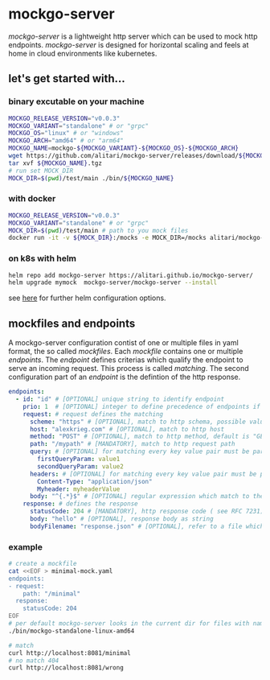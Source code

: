 # mockgo-server

*mockgo-server* is a lightweight http server which can be used to mock http endpoints. *mockgo-server* is designed for horizontal scaling and feels at home in cloud environments like kubernetes.

## let's get started with...

### binary excutable on your machine

```bash
MOCKGO_RELEASE_VERSION="v0.0.3"
MOCKGO_VARIANT="standalone" # or "grpc"
MOCKGO_OS="linux" # or "windows"
MOCKGO_ARCH="amd64" # or "arm64"
MOCKGO_NAME=mockgo-${MOCKGO_VARIANT}-${MOCKGO_OS}-${MOCKGO_ARCH}
wget https://github.com/alitari/mockgo-server/releases/download/${MOCKGO_RELEASE_VERSION}/${MOCKGO_NAME}.tgz
tar xvf ${MOCKGO_NAME}.tgz
# run set MOCK_DIR
MOCK_DIR=$(pwd)/test/main ./bin/${MOCKGO_NAME} 
```

### with docker

```bash
MOCKGO_RELEASE_VERSION="v0.0.3"
MOCKGO_VARIANT="standalone" # or "grpc"
MOCK_DIR=$(pwd)/test/main # path to you mock files
docker run -it -v ${MOCK_DIR}:/mocks -e MOCK_DIR=/mocks alitari/mockgo-${MOCKGO_VARIANT}:$MOCKGO_RELEASE_VERSION 
```

### on k8s with helm

```bash
helm repo add mockgo-server https://alitari.github.io/mockgo-server/
helm upgrade mymock  mockgo-server/mockgo-server --install
```
see [here](./deployments/helm/mockgo-server/README.md) for further helm configuration options.


## mockfiles and endpoints

A mockgo-server configuration contist of one or multiple files in yaml format, the so called *mockfiles*. Each *mockfile* contains one or multiple *endpoints*. The *endpoint* defines criterias which qualify the endpoint to serve an incoming request. This process is called *matching*. The second configuration part of an *endpoint* is the defintion of the http response. 

```yaml
endpoints:
  - id: "id" # [OPTIONAL] unique string to identify endpoint
    prio: 1  # [OPTIONAL] integer to define precedence of endpoints if more than one endpoint matches
    request: # request defines the matching
      scheme: "https" # [OPTIONAL], match to http schema, possible values: "http" or "https"
      host: "alexkrieg.com" # [OPTIONAL], match to http host
      method: "POST" # [OPTIONAL], match to http method, default is "GET"
      path: "/mypath" # [MANDATORY], match to http request path
      query: # [OPTIONAL] for matching every key value pair must be part of the http query parameters of the incoming request
        firstQueryParam: value1
        secondQueryParam: value2
      headers: # [OPTIONAL] for matching every key value pair must be part of the http header values of the incoming request
        Content-Type: "application/json"
        Myheader: myheaderValue
      body: "^{.*}$" # [OPTIONAL] regular expression which match to the request body
    response: # defines the response
      statusCode: 204 # [MANDATORY], http response code ( see RFC 7231)
      body: "hello" # [OPTIONAL], response body as string
      bodyFilename: "response.json" # [OPTIONAL], refer to a file which contains response body
```

### example

```bash
# create a mockfile
cat <<EOF > minimal-mock.yaml
endpoints:
- request:
    path: "/minimal"
  response:
    statusCode: 204
EOF
# per default mockgo-server looks in the current dir for files with names matching "*-mock.*"
./bin/mockgo-standalone-linux-amd64

# match
curl http://localhost:8081/minimal
# no match 404
curl http://localhost:8081/wrong
```




